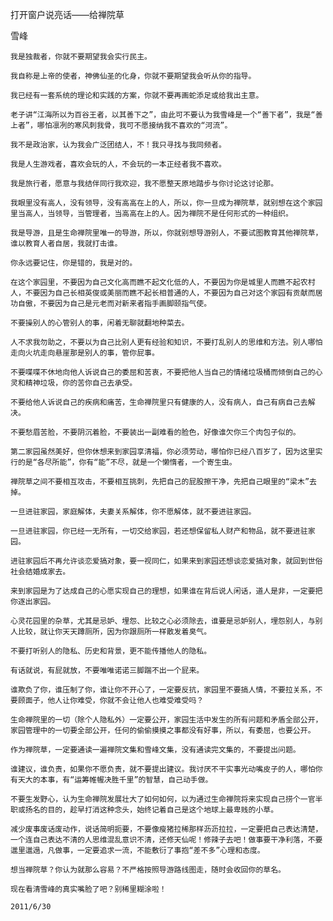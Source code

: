 打开窗户说亮话——给禅院草

雪峰


    我是独裁者，你就不要期望我会实行民主。

    我自称是上帝的使者，神佛仙圣的化身，你就不要期望我会听从你的指导。

    我已经有一套系统的理论和实践的方案，你就不要再画蛇添足或给我出主意。

    老子讲“江海所以为百谷王者，以其善下之”，由此可不要认为我雪峰是一个“善下者”，我是“善上者”，哪怕凛冽的寒风刺我骨，我可不愿接纳我不喜欢的“河流”。

    我不是政治家，认为我会广泛团结人，不！我只寻找与我同频者。

    我是人生游戏者，喜欢会玩的人，不会玩的一本正经者我不喜欢。

    我是旅行者，愿意与我结伴同行我欢迎，我不愿整天原地踏步与你讨论这讨论那。

    我眼里没有高人，没有领导，没有高高在上的人，所以，你一旦成为禅院草，就别想在这个家园里当高人，当领导，当管理者，当高高在上的人。因为禅院不是任何形式的一种组织。

    我是导游，且是生命禅院里唯一的导游，所以，你就别想导游别人，不要试图教育其他禅院草，谁以教育人者自居，我就打击谁。

    你永远要记住，你是错的，我是对的。

    在这个家园里，不要因为自己文化高而瞧不起文化低的人，不要因为你是城里人而瞧不起农村人，不要因为自己长相英俊或美丽而瞧不起长相普通的人，不要因为自己对这个家园有贡献而居功自傲，不要因为自己是元老而对新来者指手画脚颐指气使。

    不要操别人的心管别人的事，闲着无聊就翻地种菜去。

    人不求我勿助之，不要以为自己比别人更有经验和知识，不要打乱别人的思维和方法。别人哪怕走向火坑走向悬崖那是别人的事，管你屁事。

    不要喋喋不休地向他人诉说自己的委屈和苦衷，不要把他人当自己的情绪垃圾桶而倾倒自己的心灵和精神垃圾，你的苦你自己去承受。

    不要给他人诉说自己的疾病和痛苦，生命禅院里只有健康的人，没有病人，自己有病自己去解决。

    不要愁眉苦脸，不要阴沉着脸，不要装出一副难看的脸色，好像谁欠你三个肉包子似的。

    第二家园虽然美好，但你休想来到家园享清福，你必须劳动，哪怕你已经八百岁了，因为这里实行的是“各尽所能”，你有“能”不尽，就是一个懒惰者，一个寄生虫。

    禅院草之间不要相互攻击，不要相互挑刺，先把自己的屁股擦干净，先把自己眼里的“梁木”去掉。

    一旦进驻家园，家庭解体，夫妻关系解体，你不愿解体，就不要进驻家园。

    一旦进驻家园，你已经一无所有，一切交给家园，若还想保留私人财产和物品，就不要进驻家园。

    进驻家园后不再允许谈恋爱搞对象，要一视同仁，如果来到家园还想谈恋爱搞对象，就回到世俗社会结婚成家去。

    来到家园是为了达成自己的心愿实现自己的理想，如果谁在背后说人闲话，道人是非，一定要把你逐出家园。

    心灵花园里的杂草，尤其是忌妒、埋怨、比较之心必须除去，谁要是忌妒别人，埋怨别人，与别人比较，就让你天天蹲厕所，因为你跟厕所一样散发着臭气。

    不要打听别人的隐私、历史和背景，更不能传播他人的隐私。

    有话就说，有屁就放，不要唯唯诺诺三脚踹不出一个屁来。

    谁欺负了你，谁压制了你，谁让你不开心了，一定要反抗，家园里不要搞人情，不要拉关系，不要顾面子，他人让你难受，你就不会让他人也难受难受吗？

    生命禅院里的一切（除个人隐私外）一定要公开，家园生活中发生的所有问题和矛盾全部公开，家园管理中的一切要全部公开，任何的偷偷摸摸之事都没有好事，所以，有委屈，也要公开。

    作为禅院草，一定要通读一遍禅院文集和雪峰文集，没有通读完文集的，不要提出问题。

    谁建议，谁负责，如果你不愿负责，就不要提出建议。我讨厌不干实事光动嘴皮子的人，哪怕你有天大的本事，有“运筹帷幄决胜千里”的智慧，自己动手做。

    不要生发野心，认为生命禅院发展壮大了如何如何，以为通过生命禅院将来实现自己捞个一官半职或扬名的目的，趁早打消这种念头，始终记着自己是这个地球上最卑贱的小草。

    减少废事废话废动作，说话简明扼要，不要像瘦猪拉稀那样沥沥拉拉，一定要把自己表达清楚，一个连自己表达不清的人思维混乱意识不清，还修天仙呢！修辣子去吧！做事要干净利落，不要邋里邋遢，凡做事，一定要追求一流，不能敷衍了事抱“差不多”心理和态度。

    想当禅院草？你认为就那么容易？不严格按照导游路线图走，随时会收回你的草名。

    现在看清雪峰的真实嘴脸了吧？别稀里糊涂啦！

    2011/6/30



